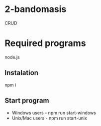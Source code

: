 # 2-bandomasis
CRUD

# Required programs
node.js

## Instalation
npm i

## Start program
* Windows users - npm run start-windows
* Unix/Mac users - npm run start-unix
